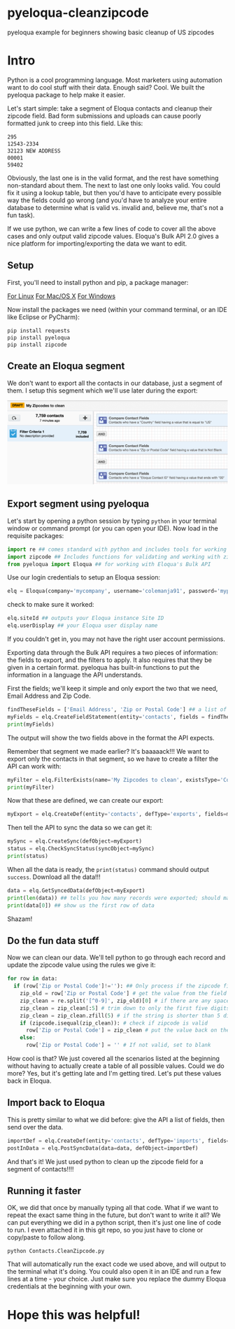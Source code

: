 # pyeloqua-cleanzipcode
pyeloqua example for beginners showing basic cleanup of US zipcodes

# Intro
Python is a cool programming language. Most marketers using automation want to do cool stuff with their data. Enough said? Cool. We built the pyeloqua package to help make it easier.

Let's start simple: take a segment of Eloqua contacts and cleanup their zipcode field. Bad form submissions and uploads can cause poorly formatted junk to creep into this field. Like this:
```
295
12543-2334
32123 NEW ADDRESS
00001
59402
```
Obviously, the last one is in the valid format, and the rest have something non-standard about them. The next to last one only looks valid. You could fix it using a lookup table, but then you'd have to anticipate every possible way the fields could go wrong (and you'd have to analyze your entire database to determine what is valid vs. invalid and, believe me, that's not a fun task).

If we use python, we can write a few lines of code to cover all the above cases and only output valid zipcode values. Eloqua's Bulk API 2.0 gives a nice platform for importing/exporting the data we want to edit.

## Setup
First, you'll need to install python and pip, a package manager:

[For Linux](http://docs.python-guide.org/en/latest/starting/install/linux/)
[For Mac/OS X](http://docs.python-guide.org/en/latest/starting/install/osx/)
[For Windows](http://docs.python-guide.org/en/latest/starting/install/win/)

Now install the packages we need (within your command terminal, or an IDE like Eclipse or PyCharm):
```
pip install requests
pip install pyeloqua
pip install zipcode
```
## Create an Eloqua segment
We don't want to export all the contacts in our database, just a segment of them. I setup this segment which we'll use later during the export:

![alt-text](https://github.com/colemanja91/pyeloqua-cleanzipcode/blob/master/segmentTestZipcode.png "Our test segment")

## Export segment using pyeloqua
Let's start by opening a python session by typing `python` in your terminal window or command prompt (or you can open your IDE).
Now load in the requisite packages:
```python
import re ## comes standard with python and includes tools for working with strings
import zipcode ## Includes functions for validating and working with zipcodes. Handy, right?
from pyeloqua import Eloqua ## for working with Eloqua's Bulk API
```
Use our login credentials to setup an Eloqua session:
```python
elq = Eloqua(company='mycompany', username='colemanja91', password='mypassword')
```
check to make sure it worked:
```python
elq.siteId ## outputs your Eloqua instance Site ID
elq.userDisplay ## your Eloqua user display name
```
If you couldn't get in, you may not have the right user account permissions.

Exporting data through the Bulk API requires a two pieces of information: the fields to export, and the filters to apply. It also requires that they be given in a certain format. pyeloqua has built-in functions to put the information in a language the API understands.

First the fields; we'll keep it simple and only export the two that we need, Email Address and Zip Code.
```python
findTheseFields = ['Email Address', 'Zip or Postal Code'] ## a list of fields we want from Eloqua
myFields = elq.CreateFieldStatement(entity='contacts', fields = findTheseFields, useInternalName=False)
print(myFields)
```
The output will show the two fields above in the format the API expects.

Remember that segment we made earlier? It's baaaaack!!! We want to export only the contacts in that segment, so we have to create a filter the API can work with:
```python
myFilter = elq.FilterExists(name='My Zipcodes to clean', existsType='ContactSegment')
print(myFilter)
```
Now that these are defined, we can create our export:
```python
myExport = elq.CreateDef(entity='contacts', defType='exports', fields=myFields, filters=myFilter, defName="My zipcode export")
```
Then tell the API to sync the data so we can get it:
```python
mySync = elq.CreateSync(defObject=myExport)
status = elq.CheckSyncStatus(syncObject=mySync)
print(status)
```
When all the data is ready, the `print(status)` command should output `success`. Download all the data!!!
```python
data = elq.GetSyncedData(defObject=myExport)
print(len(data)) ## tells you how many records were exported; should match the number from our segment
print(data[0]) ## show us the first row of data
```
Shazam!

## Do the fun data stuff
Now we can clean our data. We'll tell python to go through each record and update the zipcode value using the rules we give it:
```python
for row in data:
  if (row['Zip or Postal Code']!=''): ## Only process if the zipcode field is not blank
    zip_old = row['Zip or Postal Code'] # get the value from the field
    zip_clean = re.split('[^0-9]', zip_old)[0] # if there are any spaces, dashes or breaks, get only the first string of numbers i.e.; '12345-123' becomes '12345', and '87890 NEW ADDRESS' becomes '87890'
    zip_clean = zip_clean[:5] # trim down to only the first five digits
    zip_clean = zip_clean.zfill(5) # if the string is shorter than 5 digits, add 0's to the left side
    if (zipcode.isequal(zip_clean)): # check if zipcode is valid
      row['Zip or Postal Code'] = zip_clean # put the value back on the contact record
    else:
      row['Zip or Postal Code'] = '' # If not valid, set to blank

```
How cool is that? We just covered all the scenarios listed at the beginning without having to actually create a table of all possible values. Could we do more? Yes, but it's getting late and I'm getting tired. Let's put these values back in Eloqua.

## Import back to Eloqua
This is pretty similar to what we did before: give the API a list of fields, then send over the data.
```python
importDef = elq.CreateDef(entity='contacts', defType='imports', fields=myFields, defName='My zipcode import', identifierFieldName="Email Address")
postInData = elq.PostSyncData(data=data, defObject=importDef)
```

And that's it! We just used python to clean up the zipcode field for a segment of contacts!!!!

## Running it faster
OK, we did that once by manually typing all that code. What if we want to repeat the exact same thing in the future, but don't want to write it all? We can put everything we did in a python script, then it's just one line of code to run. I even attached it in this git repo, so you just have to clone or copy/paste to follow along.

```
python Contacts.CleanZipcode.py
```

That will automatically run the exact code we used above, and will output to the terminal what it's doing. You could also open it in an IDE and run a few lines at a time - your choice. Just make sure you replace the dummy Eloqua credentials at the beginning with your own.

# Hope this was helpful!
